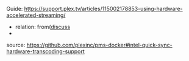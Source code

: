 
Guide: https://support.plex.tv/articles/115002178853-using-hardware-accelerated-streaming/
- relation: from([discuss](https://www.reddit.com/r/PleX/comments/xi1koj/because_it_doesnt_need_to_be_so_hard_intel_quick/ip14rgs/?utm_source=share&utm_medium=web3x&utm_name=web3xcss&utm_term=1&utm_content=share_button)
- 
source: https://github.com/plexinc/pms-docker#intel-quick-sync-hardware-transcoding-support
